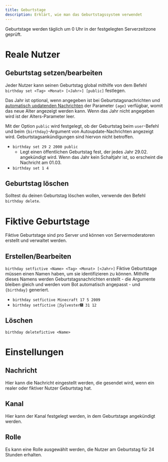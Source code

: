 ```yaml
---
title: Geburtstage
description: Erklärt, wie man das Geburtstagssystem verwendet
---
```


Geburtstage werden täglich um 0 Uhr in der festgelegten Serverzeitzone geprüft.

# Reale Nutzer

## Geburtstag setzen/bearbeiten
Jeder Nutzer kann seinen Geburtstag global mithilfe von dem Befehl `birthday set <Tag> <Monat> [<Jahr>] [public]` festlegen.

Das Jahr ist optional, wenn angegeben ist bei Geburtstagsnachrichten und [automatisch updatenden Nachrichten](./autoupdate) der Parameter `{age}` verfügbar, womit das neue Alter angezeigt werden kann. Wenn das Jahr nicht angegeben wird ist der Alters-Parameter leer.

Mit der Option `public` wird festgelegt, ob der Geburtstag beim `user`-Befehl und beim `{birthday}`-Argument von Autoupdate-Nachrichten angezeigt wird. Geburtstagsankündigungen sind hiervon nicht betroffen.

- `birthday set 29 2 2000 public`
  - Legt einen öffentlichen Geburtstag fest, der jedes Jahr 29.02. angekündigt wird. Wenn das Jahr kein Schaltjahr ist, so erscheint die Nachricht am 01.03.
- `birthday set 1 4`

## Geburtstag löschen
Solltest du deinen Geburtstag löschen wollen, verwende den Befehl `birthday delete`.

# Fiktive Geburtstage
Fiktive Geburtstage sind pro Server und können von Servermoderatoren erstellt und verwaltet werden.

## Erstellen/Bearbeiten
`birthday setfictive <Name> <Tag> <Monat> [<Jahr>]`
Fiktive Geburtstage müssen einen Namen haben, um sie identifizieren zu können. Mithilfe dieses Namens werden Geburtstagsnachrichten erstellt - die Argumente bleiben gleich und werden vom Bot automatisch angepasst - und `{birthday}` generiert.

- `birthday setfictive Minecraft 17 5 2009`
- `birthday setfictive 🎇Sylvester🎆 31 12`

## Löschen
`birthday deletefictive <Name>`

# Einstellungen

## Nachricht
Hier kann die Nachricht eingestellt werden, die gesendet wird, wenn ein realer oder fiktiver Nutzer Geburtstag hat.

## Kanal
Hier kann der Kanal festgelegt werden, in dem Geburtstage angekündigt werden.

## Rolle
Es kann eine Rolle ausgewählt werden, die Nutzer am Geburtstag für 24 Stunden erhalten.

